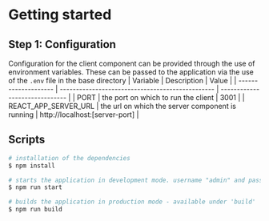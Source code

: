 # Getting started

## Step 1: Configuration

Configuration for the client component can be provided through the use of environment variables. These can be passed to the application via the use of the `.env` file in the base directory 
| Variable             | Description                                      | Value                           |
| -------------------- | ------------------------------------------------ |  ------------------------------ |
| PORT                 | the port on which to run the client              | 3001                            |
| REACT_APP_SERVER_URL | the url on which the server component is running | http://localhost:[server-port]  |

 


## Scripts


```sh
# installation of the dependencies
$ npm install

# starts the application in development mode. username "admin" and password "admin"
$ npm run start

# builds the application in production mode - available under 'build'
$ npm run build

```
